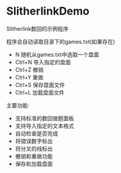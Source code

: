 # SlitherlinkDemo
Slitherlink数回的示例程序

程序会自动读取目录下的games.txt(如果存在)

- N 随机从games.txt中选取一个盘面
- Ctrl+N 导入指定的盘面
- Ctrl+Z 撤销
- Ctrl+Y 重做
- Ctrl+S 保存盘面文件
- Ctrl+L 加载盘面文件

主要功能:

- 支持标准的数回做题面板
- 支持导入指定的文本格式
- 自动检查是否完成
- 将错误数字标出
- 将分叉的线标出
- 撤销和重做功能
- 保存和加载盘面